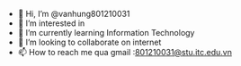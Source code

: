 - 👋 Hi, I’m @vanhung801210031
- 👀 I’m interested in 
- 🌱 I’m currently learning  Information Technology
- 💞️ I’m looking to collaborate on  internet
- 📫 How to reach me  qua gmail :801210031@stu.itc.edu.vn

<!---
vanhung801210031/vanhung801210031 is a ✨ special ✨ repository because its `README.md` (this file) appears on your GitHub profile.
You can click the Preview link to take a look at your changes.
--->
